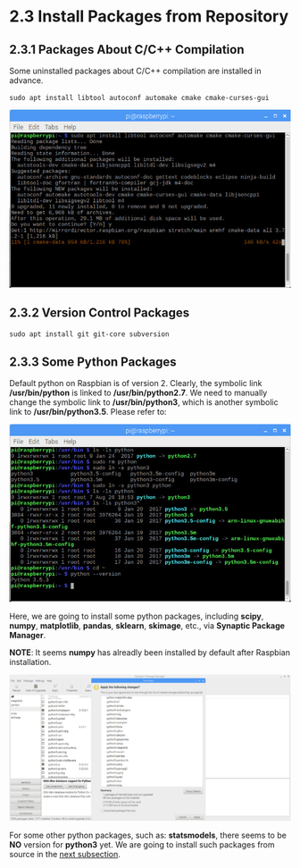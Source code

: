 # 2.3 Install Packages from Repository

## 2.3.1 Packages About C/C++ Compilation

Some uninstalled packages about C/C++ compilation are installed in advance.

```
sudo apt install libtool autoconf automake cmake cmake-curses-gui
```

![Image](./packages_compilation.jpg)


## 2.3.2 Version Control Packages

```
sudo apt install git git-core subversion
```


## 2.3.3 Some Python Packages


Default python on Raspbian is of version 2. Clearly, the symbolic link **/usr/bin/python** is linked to **/usr/bin/python2.7**. We need to manually change the symbolic link to **/usr/bin/python3**, which is another symbolic link to **/usr/bin/python3.5**. Please refer to:

![Image](./python3_symbolic_link.jpg)

Here, we are going to install some python packages, including **scipy**, **numpy**, **matplotlib**, **pandas**, **sklearn**, **skimage**, etc., via **Synaptic Package Manager**. 

**NOTE**: It seems **numpy** has alreadly been installed by default after Raspbian installation.

![Image](./install_python_packages_synaptic.jpg)

For some other python packages, such as: **statsmodels**, there seems to be **NO** version for **python3** yet. We are going to install such packages from source in the [next subsection](04_install_package_from_source.md).